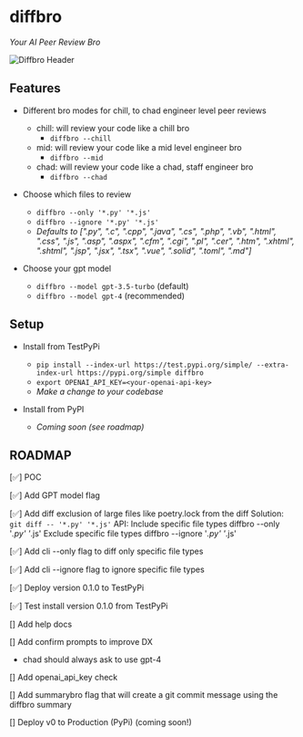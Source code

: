 # diffbro

*Your AI Peer Review Bro*

![Diffbro Header](https://firebasestorage.googleapis.com/v0/b/solopreneur-d8361.appspot.com/o/Diffbro%2Fdiffbro.jpg?alt=media&token=fefc8d90-10e2-4091-9b03-957af25aee3b)

## Features

- Different bro modes for chill, to chad engineer level peer reviews
  - chill: will review your code like a chill bro
    - `diffbro --chill`
  - mid: will review your code like a mid level engineer bro
    - `diffbro --mid`
  - chad: will review your code like a chad, staff engineer bro
    - `diffbro --chad`

- Choose which files to review
  - `diffbro --only '*.py' '*.js'`
  - `diffbro --ignore '*.py' '*.js'`
  - *Defaults to [".py", ".c", ".cpp", ".java", ".cs", ".php", ".vb", ".html", ".css", ".js", ".asp", ".aspx", ".cfm", ".cgi", ".pl", ".cer", ".htm", ".xhtml", ".shtml", ".jsp", ".jsx", ".tsx", ".vue", ".solid", ".toml", ".md"]*

- Choose your gpt model
  - `diffbro --model gpt-3.5-turbo` (default)
  - `diffbro --model gpt-4` (recommended)

## Setup

- Install from TestPyPi
  - `pip install --index-url https://test.pypi.org/simple/ --extra-index-url https://pypi.org/simple diffbro`
  - `export OPENAI_API_KEY=<your-openai-api-key>`
  - *Make a change to your codebase*

- Install from PyPI
  - *Coming soon (see roadmap)*

## ROADMAP

[✅] POC

[✅] Add GPT model flag

[✅] Add diff exclusion of large files like poetry.lock from the diff
  Solution: `git diff -- '*.py' '*.js'`
  API: 
    Include specific file types
      diffbro --only '*.py' '*.js'
    Exclude specific file types
      diffbro --ignore '*.py' '*.js'

  [✅] Add cli --only flag to diff only specific file types

  [✅] Add cli --ignore flag to ignore specific file types

[✅] Deploy version 0.1.0 to TestPyPi

[✅] Test install version 0.1.0 from TestPyPi

[] Add help docs

[] Add confirm prompts to improve DX 
  - chad should always ask to use gpt-4

[] Add openai_api_key check

[] Add summarybro flag that will create a git commit message using the diffbro summary

[] Deploy v0 to Production (PyPi) (coming soon!)
